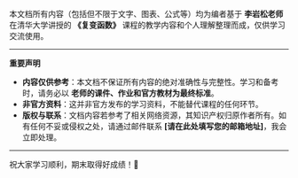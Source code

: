 本文档所有内容（包括但不限于文字、图表、公式等）均为编者基于 **李岩松老师** 在清华大学讲授的 **《复变函数》** 课程的教学内容和个人理解整理而成，仅供学习交流使用。

---

**重要声明**

* **内容仅供参考**：本文档不保证所有内容的绝对准确性与完整性。学习和备考时，请务必以 **老师的课件、作业和官方教材为最终标准**。
* **非官方资料**：这并非官方发布的学习资料，不能替代课程的任何环节。
* **版权与联系**：文档内容若参考了相关网络资源，其知识产权归原作者所有。如有任何不妥或侵权之处，请通过邮件联系 **[请在此处填写您的邮箱地址]**，我会立即处理。

---

祝大家学习顺利，期末取得好成绩！🎉